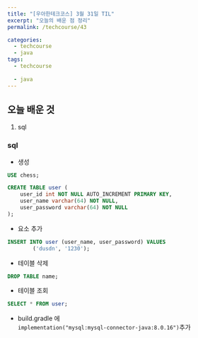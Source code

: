 ```yaml
---
title: "[우아한테크코스] 3월 31일 TIL"
excerpt: "오늘의 배운 점 정리"
permalink: /techcourse/43

categories:
  - techcourse
  - java
tags:
  - techcourse
  
  - java
---  
```

## 오늘 배운 것  
1. sql

### sql  
- 생성
```sql
USE chess;

CREATE TABLE user (
	user_id int NOT NULL AUTO_INCREMENT PRIMARY KEY,
    user_name varchar(64) NOT NULL,
    user_password varchar(64) NOT NULL
);
```  
- 요소 추가  
```sql
INSERT INTO user (user_name, user_password) VALUES
		('dusdn', '1230');
```  
- 테이블 삭제
```sql
DROP TABLE name;
```  
- 테이블 조회
```sql
SELECT * FROM user;
```  
- build.gradle 에  
`implementation("mysql:mysql-connector-java:8.0.16")`추가  